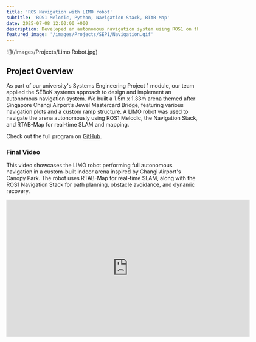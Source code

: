 ```yaml
---
title: 'ROS Navigation with LIMO robot'
subtitle: 'ROS1 Melodic, Python, Navigation Stack, RTAB-Map'
date: 2025-07-08 12:00:00 +000
description: Developed an autonomous navigation system using ROS1 on the LIMO robot as part of a university group project. Integrated RTAB-Map for SLAM, configured the navigation stack, and enabled reliable indoor path planning in dynamic environments.
featured_image: '/images/Projects/SEP1/Navigation.gif'
---
```


![](/images/Projects/Limo Robot.jpg)

## Project Overview

As part of our university's Systems Engineering Project 1 module, our team applied the SEBoK systems approach to design and implement an autonomous navigation system. 
We built a 1.5m x 1.33m arena themed after Singapore Changi Airport’s Jewel Mastercard Bridge, featuring various navigation plots and a custom ramp structure. A LIMO robot was used to navigate the arena autonomously using ROS1 Melodic, the Navigation Stack, and RTAB-Map for real-time SLAM and mapping.

Check out the full program on [GitHub](https://github.com/YongJiee/Systems-Engineering-Project-1-Group-6.git).


### Final Video
This video showcases the LIMO robot performing full autonomous navigation in a custom-built indoor arena inspired by Changi Airport's Canopy Park. The robot uses RTAB-Map for real-time SLAM, along with the ROS1 Navigation Stack for path planning, obstacle avoidance, and dynamic recovery.

<iframe src="https://www.youtube.com/embed/jBH--Sihadw" width="640" height="360" frameborder="0" allowfullscreen></iframe>
